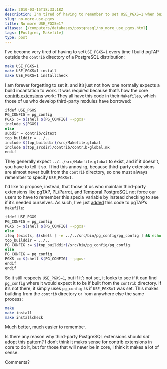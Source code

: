 ```yaml
--- 
date: 2010-03-15T18:33:18Z
description: I'm tired of having to remember to set USE_PGXS=1 when building third-party PostgreSQL extensions like pgTAP. Aren't you?
slug: no-more-use-pgxs
title: No more USE_PGXS=1?
aliases: [/computers/databases/postgresql/no_more_use_pgxs.html]
tags: [Postgres, Makefile]
type: post
---
```


I've become very tired of having to set `USE_PGXS=1` every time I build pgTAP
outside the `contrib` directory of a PostgreSQL distribution:

``` bash
make USE_PGXS=1
make USE_PGXS=1 install
make USE_PGXS=1 installcheck
```

I am forever forgetting to set it, and it’s just not how one normally expects a
build incantation to work. It was required because that’s how the core [contrib
extensions] work: They all have this code in their `Makefile`s, which those of
us who develop third-party modules have borrowed:

``` bash
ifdef USE_PGXS
PG_CONFIG = pg_config
PGXS := $(shell $(PG_CONFIG) --pgxs)
include $(PGXS)
else
subdir = contrib/citext
top_builddir = ../..
include $(top_builddir)/src/Makefile.global
include $(top_srcdir)/contrib/contrib-global.mk
endif
```

They generally expect `../../src/Makefile.global` to exist, and if it doesn’t,
you have to tell it so. I find this annoying, because third-party extensions are
almost never built from the `contrib` directory, so one must always remember to
specify `USE_PGXS=1`.

I'd like to propose, instead, that those of us who maintain third-party
extensions like [pgTAP], [PL/Parrot], and [Temporal PostgreSQL] not force our
users to have to remember this special variable by instead checking to see if
it’s needed ourselves. As such, I've just [added] this code to pgTAP’s
`Makefile`:

``` bash
ifdef USE_PGXS
PG_CONFIG = pg_config
PGXS := $(shell $(PG_CONFIG) --pgxs)
else
ifeq (exists, $(shell [ -e ../../src/bin/pg_config/pg_config ] && echo exists) ) 
top_builddir = ../..
PG_CONFIG := $(top_builddir)/src/bin/pg_config/pg_config
else
PG_CONFIG = pg_config
PGXS := $(shell $(PG_CONFIG) --pgxs)
endif
endif
```

So it still respects `USE_PGXS=1`, but if it’s not set, it looks to see if it
can find `pg_config` where it would expect it to be if built from the `contrib`
directory. If it’s not there, it simply uses `pg_config` as if `USE_PGXS=1` was
set. This makes building from the `contrib` directory or from anywhere else the
same process:

``` bash
make
make install
make installcheck
```

Much better, much easier to remember.

Is there any reason why third-party PostgreSQL extensions should *not* adopt
this pattern? I don’t think it makes sense for contrib extensions in core to do
it, but for those that will never be in core, I think it makes a lot of sense.

Comments?

  [contrib extensions]: https://www.postgresql.org/docs/8.4/static/contrib.html
    "PostgreSQL Documentation: “Additional Supplied Modules”"
  [pgTAP]: https://pgtap.org
  [PL/Parrot]: http://github.com/leto/plparrot/
  [Temporal PostgreSQL]: http://temporal.projects.postgresql.org/
  [added]: http://github.com/theory/pgtap/commit/400db6d2db7ebabb90fbc528100bb9e518f7fbc3
